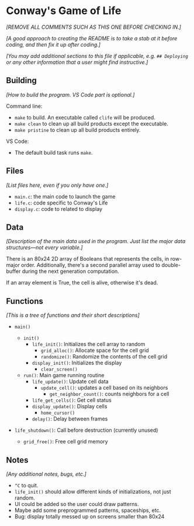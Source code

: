 # Conway's Game of Life

_[REMOVE ALL COMMENTS SUCH AS THIS ONE BEFORE CHECKING IN.]_

_[A good approach to creating the README is to take a stab at it before
coding, and then fix it up after coding.]_

_[You may add additional sections to this file if applicable, e.g. `##
Deploying` or any other information that a user might find
instructive.]_

## Building

_[How to build the program. VS Code part is optional.]_

Command line:

* `make` to build. An executable called `clife` will be produced.
* `make clean` to clean up all build products except the executable.
* `make pristine` to clean up all build products entirely.

VS Code:

* The default build task runs `make`.

## Files

_[List files here, even if you only have one.]_

* `main.c`: the main code to launch the game
* `life.c`: code specific to Conway's Life
* `display.c`: code to related to display

## Data

_[Description of the main data used in the program. Just list the major
data structures—not every variable.]_

There is an 80x24 2D array of Booleans that represents the cells, in
row-major order. Additionally, there's a second parallel array used to
double-buffer during the next generation computation.

If an array element is True, the cell is alive, otherwise it's dead.

## Functions

_[This is a tree of functions and their short descriptions]_

* `main()`
  * `init()`
    * `life_init()`: Initializes the cell array to random 
      * `grid_alloc()`: Allocate space for the cell grid
      * `randomize()`: Randomize the contents of the cell grid
    * `display_init()`: Initializes the display
      * `clear_screen()`
  * `run()`: Main game running routine
    * `life_update()`: Update cell data
      * `update_cell()`: updates a cell based on its neighbors
        * `get_neighbor_count()`: counts neighbors for a cell
    * `life_get_cells()`: Get cell status
    * `display_update()`: Display cells
      * `home_cursor()`
    * `delay()`: Delay between frames

* `life_shutdown()`: Call before destruction (currently unused)
  * `grid_free()`: Free cell grid memory

## Notes

_[Any additional notes, bugs, etc.]_

* `^C` to quit.
* `life_init()` should allow different kinds of initializations, not
  just random.
* UI could be added so the user could draw patterns.
* Maybe add some preprogrammed patterns, spaceships, etc.
* Bug: display totally messed up on screens smaller than 80x24
